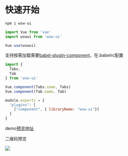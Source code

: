 # 快速开始

```javascript
npm i wsw-ui
```

```javascript
import Vue from 'vue'
import wswui from 'wsw-ui'

Vue.use(wswui)
```

支持按需加载需要[babel-plugin-component](https://github.com/ElementUI/babel-plugin-component)，在.babelrc配置

```javascript
import {
  Tabs,
  Tab
} from 'wsw-ui'

Vue.component(Tabs.name, Tabs)
Vue.component(Tab.name, Tab)
```

```javascript
module.exports = {
  "plugins": [
    ["component", { libraryName: "wsw-ui"}] 
  ]
}

```

demo[预览地址](https://serrywu.github.io/wsw-ui/doc/index.html)

二维码预览

![](https://serrywu.github.io/wsw-ui/demo二维码.png)
